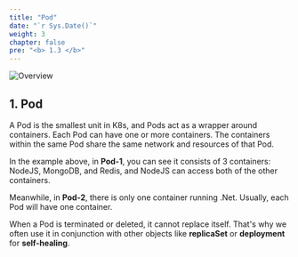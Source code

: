 ```yaml
---
title: "Pod"
date: "`r Sys.Date()`"
weight: 3
chapter: false
pre: "<b> 1.3 </b>"
---
```


![Overview](/fcj-ss2-workshop-001/images/1-Basic_concepts./04.png)

## 1. Pod

A Pod is the smallest unit in K8s, and Pods act as a wrapper around containers. Each Pod can have one or more containers. The containers within the same Pod share the same network and resources of that Pod.

In the example above, in **Pod-1**, you can see it consists of 3 containers: NodeJS, MongoDB, and Redis, and NodeJS can access both of the other containers.

Meanwhile, in **Pod-2**, there is only one container running .Net. Usually, each Pod will have one container.

When a Pod is terminated or deleted, it cannot replace itself. That's why we often use it in conjunction with other objects like **replicaSet** or **deployment** for **self-healing**.
